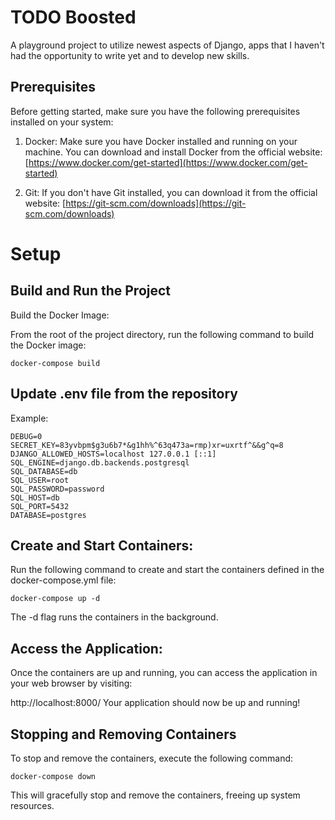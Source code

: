 # TODO Boosted

A playground project to utilize newest aspects of Django, apps that I haven't had the opportunity to write yet and to develop new skills.

## Prerequisites

Before getting started, make sure you have the following prerequisites installed on your system:

1. Docker: Make sure you have Docker installed and running on your machine. You can download and install Docker from the official website: [https://www.docker.com/get-started](https://www.docker.com/get-started)

2. Git: If you don't have Git installed, you can download it from the official website: [https://git-scm.com/downloads](https://git-scm.com/downloads)

# Setup
## Build and Run the Project
Build the Docker Image:

From the root of the project directory, run the following command to build the Docker image:

    docker-compose build

## Update .env file from the repository
Example:

    DEBUG=0
    SECRET_KEY=83yvbpm$g3u6b7*&g1hh%^63q473a=rmp)xr=uxrtf^&&g^q=8
    DJANGO_ALLOWED_HOSTS=localhost 127.0.0.1 [::1]
    SQL_ENGINE=django.db.backends.postgresql
    SQL_DATABASE=db
    SQL_USER=root
    SQL_PASSWORD=password
    SQL_HOST=db
    SQL_PORT=5432
    DATABASE=postgres


## Create and Start Containers:

Run the following command to create and start the containers defined in the docker-compose.yml file:

    docker-compose up -d
The -d flag runs the containers in the background.

## Access the Application:

Once the containers are up and running, you can access the application in your web browser by visiting:

http://localhost:8000/
Your application should now be up and running!

## Stopping and Removing Containers
To stop and remove the containers, execute the following command:

    docker-compose down
This will gracefully stop and remove the containers, freeing up system resources.